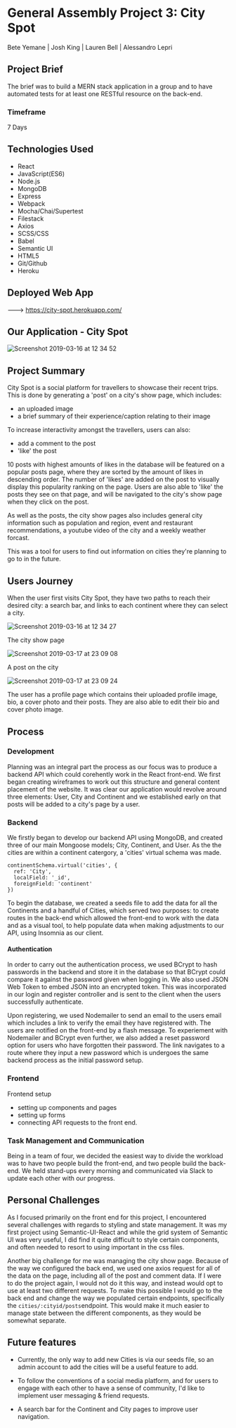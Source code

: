 
# General Assembly Project 3: City Spot

Bete Yemane | Josh King | Lauren Bell | Alessandro Lepri

## Project Brief

The brief was to build a MERN stack application in a group and to have automated tests for at least one RESTful resource on the back-end. 

### Timeframe

7 Days

## Technologies Used
* React
* JavaScript(ES6)
* Node.js
* MongoDB
* Express
* Webpack
* Mocha/Chai/Supertest
* Filestack
* Axios
* SCSS/CSS
* Babel
* Semantic UI
* HTML5
* Git/Github
* Heroku

## Deployed Web App

---> https://city-spot.herokuapp.com/

## Our Application - City Spot

![Screenshot 2019-03-16 at 12 34 52](https://user-images.githubusercontent.com/44004811/54475500-d18ad700-47e9-11e9-8997-b206c1586b30.png)

## Project Summary

City Spot is a social platform for travellers to showcase their recent trips. This is done by generating a 'post' on a city's show page, which includes:

* an uploaded image
* a brief summary of their experience/caption relating to their image

To increase interactivity amongst the travellers, users can also:

* add a comment to the post
* 'like' the post

10 posts with highest amounts of likes in the database will be featured on a popular posts page, where they are sorted by the amount of likes in descending order. The number of 'likes' are added on the post to visually display this popularity ranking on the page. Users are also able to 'like' the posts they see on that page, and will be navigated to the city's show page when they click on the post.

As well as the posts, the city show pages also includes general city information such as population and region, event and restaurant recommendations, a youtube video of the city and a weekly weather forcast.
 
This was a tool for users to find out information on cities they're planning to go to in the future.

## Users Journey

When the user first visits City Spot, they have two paths to reach their desired city: a search bar, and links to each continent where they can select a city. 

![Screenshot 2019-03-16 at 12 34 27](https://user-images.githubusercontent.com/44004811/54475406-e7e46300-47e8-11e9-87c3-6099e41a5c8e.png)

The city show page

![Screenshot 2019-03-17 at 23 09 08](https://user-images.githubusercontent.com/44004811/54499448-e2cb0500-4909-11e9-8dc5-2b7fc1ecb0b2.png)

A post on the city

![Screenshot 2019-03-17 at 23 09 24](https://user-images.githubusercontent.com/44004811/54499450-f2e2e480-4909-11e9-9f91-047a2cf6e611.png)

The user has a profile page which contains their uploaded profile image, bio, a cover photo and their posts. They are also able to edit their bio and cover photo image.

## Process

### Development
Planning was an integral part the process as our focus was to produce a backend API which could corehently work in the React front-end. We first began creating wireframes to work out this structure and general content placement of the website. It was clear our application would revolve around three elements: User, City and Continent and we established early on that posts will be added to a city's page by a user.

### Backend

We firstly began to develop our backend API using MongoDB, and created three of our main Mongoose models; City, Continent, and User. As the the cities are within a continent catergory, a 'cities' virtual schema was made.

```
continentSchema.virtual('cities', {
  ref: 'City',
  localField: '_id',
  foreignField: 'continent'
})
```
To begin the database, we created a seeds file to add the data for all the Continents and a handful of Cities, which served two purposes: to create routes in the back-end which allowed the front-end to work with the data and as a visual tool, to help populate data when making adjustments to our API, using Insomnia as our client. 

#### Authentication

In order to carry out the authentication process, we used BCrypt to hash passwords in the backend and store it in the database so that BCrypt could compare it against the password given when logging in. We also used JSON Web Token to embed JSON into an encrypted token. This was incorporated in our login and register controller and is sent to the client when the users successfully authenticate. 

Upon registering, we used Nodemailer to send an email to the users email which includes a link to verify the email they have registered with. The users are notified on the front-end by a flash message. 
To experiement with Nodemailer and BCrypt even further, we also added a reset password option for users who have forgotten their password. The link navigates to a route where they input a new password which is undergoes the same backend process as the initial password setup.

### Frontend
Frontend setup
* setting up components and pages
* setting up forms
* connecting API requests to the front end.

### Task Management and Communication

Being in a team of four, we decided the easiest way to divide the workload was to have two people build the front-end, and two people build the back-end. We held stand-ups every morning and communicated via Slack to update each other with our progress.

##  Personal Challenges
As I focused primarily on the front end for this project, I encountered several challenges with regards to styling and state management. It was my first project using Semantic-UI-React and while the grid system of Semantic UI was very useful, I did find it quite difficult to style certain components, and often needed to resort to using important in the css files. 

Another big challenge for me was managing the city show page. Because of the way we configured the back end, we used one axios request for all of the data on the page, including all of the post and comment data. If I were to do the project again, I would not do it this way, and instead would opt to use at least two different requests. To make this possible I would go to the back end and change the way we populated certain endpoints, specifically the ```cities/:cityid/posts```endpoint. This would make it much easier to manage state between the different components, as they would be somewhat separate. 


## Future features

* Currently, the only way to add new Cities is via our seeds file, so an admin account to add the cities will be a useful feature to add.

* To follow the conventions of a social media platform, and for users to engage with each other to have a sense of community, I'd like to implement user messaging & friend requests.

* A search bar for the Continent and City pages to improve user navigation.

